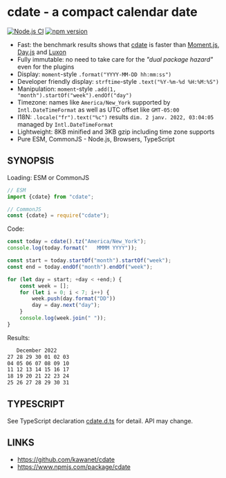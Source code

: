 # cdate - a compact calendar date

[![Node.js CI](https://github.com/kawanet/cdate/workflows/Node.js%20CI/badge.svg?branch=main)](https://github.com/kawanet/cdate/actions/)
[![npm version](https://img.shields.io/npm/v/cdate)](https://www.npmjs.com/package/cdate)

- Fast: the benchmark results shows that [cdate](https://github.com/kawanet/cdate) is faster
  than [Moment.js](https://www.npmjs.com/package/moment), [Day.js](https://www.npmjs.com/package/dayjs)
  and [Luxon](https://www.npmjs.com/package/luxon)
- Fully immutable: no need to take care for the *"dual package hazard"* even for the plugins
- Display: `moment`-style `.format("YYYY-MM-DD hh:mm:ss")`
- Developer friendly display: `strftime`-style `.text("%Y-%m-%d %H:%M:%S")`
- Manipulation: `moment`-style `.add(1, "month").startOf("week").endOf("day")`
- Timezone: names like `America/New_York` supported by `Intl.DateTimeFormat` as well as UTC offset like `GMT-05:00`
- I18N: `.locale("fr").text("%c")` results `dim. 2 janv. 2022, 03:04:05` managed by `Intl.DateTimeFormat`
- Lightweight: 8KB minified and 3KB gzip including time zone supports
- Pure ESM, CommonJS - Node.js, Browsers, TypeScript

## SYNOPSIS

Loading: ESM or CommonJS

```js
// ESM
import {cdate} from "cdate";

// CommonJS
const {cdate} = require("cdate"); 
```

Code:

```js
const today = cdate().tz("America/New_York");
console.log(today.format("   MMMM YYYY"));

const start = today.startOf("month").startOf("week");
const end = today.endOf("month").endOf("week");

for (let day = start; +day < +end;) {
    const week = [];
    for (let i = 0; i < 7; i++) {
        week.push(day.format("DD"))
        day = day.next("day");
    }
    console.log(week.join(" "));
}
```

Results:

```txt
   December 2022
27 28 29 30 01 02 03
04 05 06 07 08 09 10
11 12 13 14 15 16 17
18 19 20 21 22 23 24
25 26 27 28 29 30 31
```

## TYPESCRIPT

See TypeScript declaration [cdate.d.ts](https://github.com/kawanet/cdate/blob/main/types/cdate.d.ts) for detail. API may
change.

## LINKS

- https://github.com/kawanet/cdate
- https://www.npmjs.com/package/cdate
